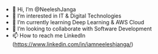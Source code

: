 - 👋 Hi, I’m @NeeleshJanga
- 👀 I’m interested in IT & Digital Technologies
- 🌱 I’m currently learning Deep Learning & AWS Cloud
- 💞️ I’m looking to collaborate with Software Development
- 📫 How to reach me LinkedIn (https://www.linkedin.com/in/iamneeleshjanga/)
